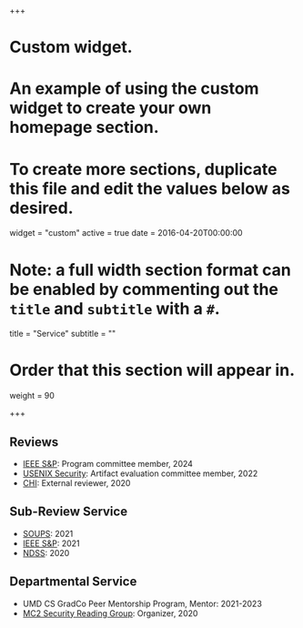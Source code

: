 +++
# Custom widget.
# An example of using the custom widget to create your own homepage section.
# To create more sections, duplicate this file and edit the values below as desired.
widget = "custom"
active = true
date = 2016-04-20T00:00:00

# Note: a full width section format can be enabled by commenting out the `title` and `subtitle` with a `#`.
title = "Service"
subtitle = ""

# Order that this section will appear in.
weight = 90

+++

## Reviews
* [IEEE S&P](https://sp2024.ieee-security.org/): Program committee member, 2024
* [USENIX Security](https://www.usenix.org/conference/usenixsecurity22): Artifact evaluation committee member, 2022
* [CHI](https://chi2020.acm.org/): External reviewer, 2020

## Sub-Review Service
* [SOUPS](https://www.usenix.org/conference/soups2021): 2021
* [IEEE S&P](https://www.ieee-security.org/TC/SP2021/): 2021
* [NDSS](https://www.ndss-symposium.org/ndss2020/): 2020

## Departmental Service
* UMD CS GradCo Peer Mentorship Program, Mentor: 2021-2023
* [MC2 Security Reading Group](https://talks.cs.umd.edu/lists/19?range=past): Organizer, 2020
